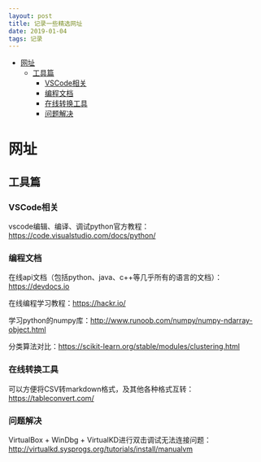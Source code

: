 ```yaml
---
layout: post
title: 记录一些精选网址
date: 2019-01-04
tags: 记录  
---
```


<!-- TOC -->

- [网址](#网址)
    - [工具篇](#工具篇)
        - [VSCode相关](#vscode相关)
        - [编程文档](#编程文档)
        - [在线转换工具](#在线转换工具)
        - [问题解决](#问题解决)

<!-- /TOC -->

# 网址

## 工具篇

### VSCode相关

vscode编辑、编译、调试python官方教程：https://code.visualstudio.com/docs/python/ 

### 编程文档

在线api文档（包括python、java、c++等几乎所有的语言的文档）：https://devdocs.io  

在线编程学习教程：https://hackr.io/

学习python的numpy库：http://www.runoob.com/numpy/numpy-ndarray-object.html

分类算法对比：https://scikit-learn.org/stable/modules/clustering.html

### 在线转换工具

可以方便将CSV转markdown格式，及其他各种格式互转：https://tableconvert.com/

### 问题解决

VirtualBox + WinDbg + VirtualKD进行双击调试无法连接问题：http://virtualkd.sysprogs.org/tutorials/install/manualvm

